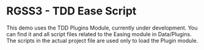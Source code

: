 RGSS3 - TDD Ease Script
=======================

This demo uses the TDD Plugins Module, currently under development. You can find it and all script files related to the Easing module in Data/Plugins. The scripts in the actual project file are used only to load the Plugin module.

